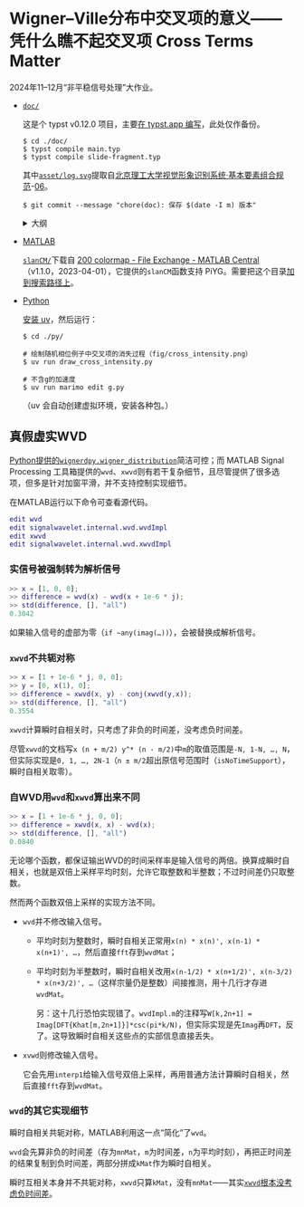# Wigner–Ville分布中交叉项的意义——凭什么瞧不起交叉项 Cross Terms Matter

2024年11–12月“非平稳信号处理”大作业。

- [`doc/`](./doc/)

  这是个 typst v0.12.0 项目，主要[在 typst.app 编写](https://typst.app/project/ryphBqBZzGVrPAG73GgFBE)，此处仅作备份。 

  ```shell
  $ cd ./doc/
  $ typst compile main.typ
  $ typst compile slide-fragment.typ
  ```

  其中[`asset/log.svg`](./doc/asset/logo.svg)提取自[北京理工大学视觉形象识别系统·基本要素组合规范](https://www.bit.edu.cn/gbxxgk/dqgz_sjb/vixx/jbyszhgf/)-[06](https://ssc.info.bit.edu.cn/fileDeposit/download/077c0f51b19e6b8d6f72da06dd93676c.ai)。

  ```shell
  $ git commit --message "chore(doc): 保存 $(date -I m) 版本"
  ```

  <details>
  <summary>大纲</summary>

  - 0 问题的引入——第一节 意义

  - 1 WVD可以没有交叉项

      - 回顾课上WVD定义，引出随机信号WVD的定义；两个确定信号分量的WVD，随机信号可以没有交叉项
      - 构造的没有交叉项的随机信号，理论算一下期望是零，（时域图）
      - 四张图，交叉项有、若有若无、无、曲线图

  - 2 交叉项的物理意义

      - 定性 自项没相位信息，互项有相位差信息；
      - 引理：互WVD的平移性质：时间和频率同时移动；
      - 用引理论证cos
      - 动图；钟表；
      - 检测弱信号

  - 3 交叉项的几何特征

      - 振荡位置（Outer）；
      - 振荡方向；振荡疏密；

  - 4 交叉项显现到时域

      - 先说拍频；
      - 动图；

  - ∞ 意外发现

      - 谐振子薛定谔方程；
      - 词典；

  - 感谢老师和同学批评指正！

  </details>

- [MATLAB](./matlab/)

  [`slanCM/`](./matlab/slanCM/)下载自 [200 colormap - File Exchange - MATLAB Central](https://www.mathworks.com/matlabcentral/fileexchange/120088-200-colormap)（v1.1.0，2023-04-01），它提供的`slanCM`函数支持 PiYG。需要把这个目录[加到搜索路径上](https://www.mathworks.com/help/matlab/ref/addpath.html)。

- [Python](./py/)

  [安装 uv](https://docs.astral.sh/uv/getting-started/installation/)，然后运行：

    ```shell
    $ cd ./py/

    # 绘制随机相位例子中交叉项的消失过程（fig/cross_intensity.png）
    $ uv run draw_cross_intensity.py

    # 不含g的加速度
    $ uv run marimo edit g.py
    ```

    （uv 会自动创建虚拟环境，安装各种包。）

## 真假虚实WVD

[Python提供的`wignerdpy.wigner_distribution`](https://github.com/ljbkusters/python-wigner-distribution)简洁可控；而 MATLAB Signal Processing 工具箱提供的`wvd`、`xwvd`则有若干复杂细节，且尽管提供了很多选项，但多是针对加窗平滑，并不支持控制实现细节。

在MATLAB运行以下命令可查看源代码。

```matlab
edit wvd
edit signalwavelet.internal.wvd.wvdImpl
edit xwvd
edit signalwavelet.internal.wvd.xwvdImpl
```

### 实信号被强制转为解析信号

```matlab
>> x = [1, 0, 0];
>> difference = wvd(x) - wvd(x + 1e-6 * j);
>> std(difference, [], "all")
0.3042
```

如果输入信号的虚部为零（`if ~any(imag(…))`），会被替换成解析信号。

### `xwvd`不共轭对称

```matlab
>> x = [1 + 1e-6 * j, 0, 0];
>> y = [0, x(1), 0];
>> difference = xwvd(x, y) - conj(xwvd(y,x));
>> std(difference, [], "all")
0.3554
```

`xwvd`计算瞬时自相关时，只考虑了非负的时间差，没考虑负时间差。

尽管`xwvd`的文档写`x (n + m/2) y^* (n - m/2)`中`m`的取值范围是`-N, 1-N, …, N`，但实际实现是`0, 1, …, 2N-1`（`n ± m/2`超出原信号范围时（`isNoTimeSupport`），瞬时自相关取零）。

### 自WVD用`wvd`和`xwvd`算出来不同

```matlab
>> x = [1 + 1e-6 * j, 0, 0];
>> difference = xwvd(x, x) - wvd(x);
>> std(difference, [], "all")
0.0840
```

无论哪个函数，都保证输出WVD的时间采样率是输入信号的两倍。换算成瞬时自相关，也就是双倍上采样平均时刻，允许它取整数和半整数；不过时间差仍只取整数。

然而两个函数双倍上采样的实现方法不同。

- `wvd`并不修改输入信号。

  - 平均时刻为整数时，瞬时自相关正常用`x(n) * x(n)', x(n-1) * x(n+1)', …`，然后直接`fft`存到`wvdMat`；
  
  - 平均时刻为半整数时，瞬时自相关改用`x(n-1/2) * x(n+1/2)', x(n-3/2) * x(n+3/2)', …`（这样宗量仍是整数）间接推测，用十几行才存进`wvdMat`。

    另：这十几行恐怕实现错了。`wvdImpl.m`的注释写`W[k,2n+1] = Imag[DFT{Khat[m,2n+1]}]*csc(pi*k/N)`，但实际实现是先`Imag`再`DFT`，反了。这导致瞬时自相关这些点的实部信息直接丢失。

- `xvwd`则修改输入信号。

  它会先用`interp1`给输入信号双倍上采样，再用普通方法计算瞬时自相关，然后直接`fft`存到`wvdMat`。


### `wvd`的其它实现细节

瞬时自相关共轭对称，MATLAB利用这一点“简化”了`wvd`。

`wvd`会先算非负的时间差（存为`mnMat`，`m`为时间差，`n`为平均时刻），再把正时间差的结果复制到负时间差，两部分拼成`kMat`作为瞬时自相关。

瞬时互相关本身并不共轭对称，`xwvd`只算`kMat`，没有`mnMat`——其实[`xwvd`根本没考虑负时间差](#xwvd不共轭对称)。
